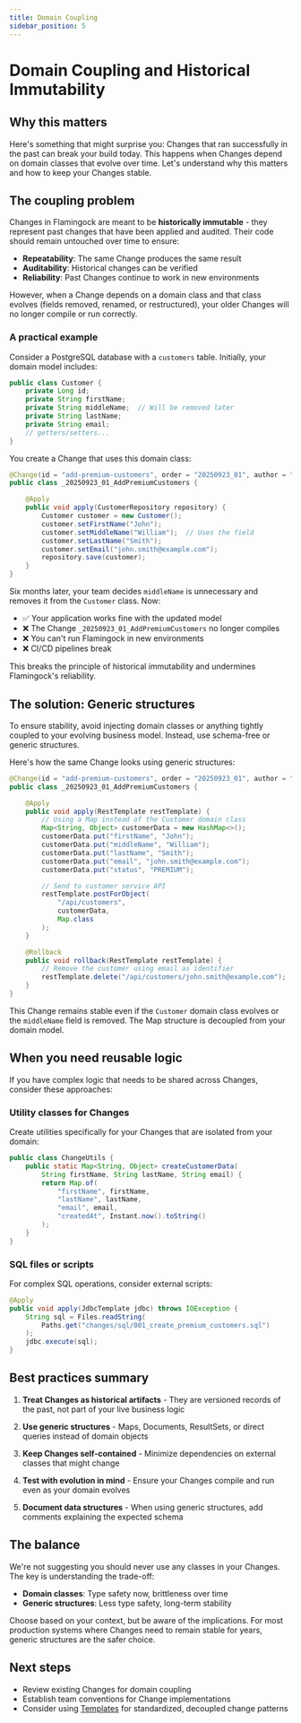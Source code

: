 ```yaml
---
title: Domain Coupling
sidebar_position: 5
---
```


# Domain Coupling and Historical Immutability

## Why this matters

Here's something that might surprise you: Changes that ran successfully in the past can break your build today. This happens when Changes depend on domain classes that evolve over time. Let's understand why this matters and how to keep your Changes stable.

## The coupling problem

Changes in Flamingock are meant to be **historically immutable** - they represent past changes that have been applied and audited. Their code should remain untouched over time to ensure:

- **Repeatability**: The same Change produces the same result
- **Auditability**: Historical changes can be verified
- **Reliability**: Past Changes continue to work in new environments

However, when a Change depends on a domain class and that class evolves (fields removed, renamed, or restructured), your older Changes will no longer compile or run correctly.

### A practical example

Consider a PostgreSQL database with a `customers` table. Initially, your domain model includes:

```java
public class Customer {
    private Long id;
    private String firstName;
    private String middleName;  // Will be removed later
    private String lastName;
    private String email;
    // getters/setters...
}
```

You create a Change that uses this domain class:

```java
@Change(id = "add-premium-customers", order = "20250923_01", author = "team")
public class _20250923_01_AddPremiumCustomers {

    @Apply
    public void apply(CustomerRepository repository) {
        Customer customer = new Customer();
        customer.setFirstName("John");
        customer.setMiddleName("William");  // Uses the field
        customer.setLastName("Smith");
        customer.setEmail("john.smith@example.com");
        repository.save(customer);
    }
}
```

Six months later, your team decides `middleName` is unnecessary and removes it from the `Customer` class. Now:

- ✅ Your application works fine with the updated model
- ❌ The Change `_20250923_01_AddPremiumCustomers` no longer compiles
- ❌ You can't run Flamingock in new environments
- ❌ CI/CD pipelines break

This breaks the principle of historical immutability and undermines Flamingock's reliability.

## The solution: Generic structures

To ensure stability, avoid injecting domain classes or anything tightly coupled to your evolving business model. Instead, use schema-free or generic structures.

Here's how the same Change looks using generic structures:

```java
@Change(id = "add-premium-customers", order = "20250923_01", author = "team")
public class _20250923_01_AddPremiumCustomers {

    @Apply
    public void apply(RestTemplate restTemplate) {
        // Using a Map instead of the Customer domain class
        Map<String, Object> customerData = new HashMap<>();
        customerData.put("firstName", "John");
        customerData.put("middleName", "William");
        customerData.put("lastName", "Smith");
        customerData.put("email", "john.smith@example.com");
        customerData.put("status", "PREMIUM");

        // Send to customer service API
        restTemplate.postForObject(
            "/api/customers",
            customerData,
            Map.class
        );
    }

    @Rollback
    public void rollback(RestTemplate restTemplate) {
        // Remove the customer using email as identifier
        restTemplate.delete("/api/customers/john.smith@example.com");
    }
}
```

This Change remains stable even if the `Customer` domain class evolves or the `middleName` field is removed. The Map structure is decoupled from your domain model.

## When you need reusable logic

If you have complex logic that needs to be shared across Changes, consider these approaches:

### Utility classes for Changes

Create utilities specifically for your Changes that are isolated from your domain:

```java
public class ChangeUtils {
    public static Map<String, Object> createCustomerData(
        String firstName, String lastName, String email) {
        return Map.of(
            "firstName", firstName,
            "lastName", lastName,
            "email", email,
            "createdAt", Instant.now().toString()
        );
    }
}
```

### SQL files or scripts

For complex SQL operations, consider external scripts:

```java
@Apply
public void apply(JdbcTemplate jdbc) throws IOException {
    String sql = Files.readString(
        Paths.get("changes/sql/001_create_premium_customers.sql")
    );
    jdbc.execute(sql);
}
```

## Best practices summary

1. **Treat Changes as historical artifacts** - They are versioned records of the past, not part of your live business logic

2. **Use generic structures** - Maps, Documents, ResultSets, or direct queries instead of domain objects

3. **Keep Changes self-contained** - Minimize dependencies on external classes that might change

4. **Test with evolution in mind** - Ensure your Changes compile and run even as your domain evolves

5. **Document data structures** - When using generic structures, add comments explaining the expected schema

## The balance

We're not suggesting you should never use any classes in your Changes. The key is understanding the trade-off:

- **Domain classes**: Type safety now, brittleness over time
- **Generic structures**: Less type safety, long-term stability

Choose based on your context, but be aware of the implications. For most production systems where Changes need to remain stable for years, generic structures are the safer choice.

## Next steps

- Review existing Changes for domain coupling
- Establish team conventions for Change implementations
- Consider using [Templates](../templates/templates-introduction.md) for standardized, decoupled change patterns